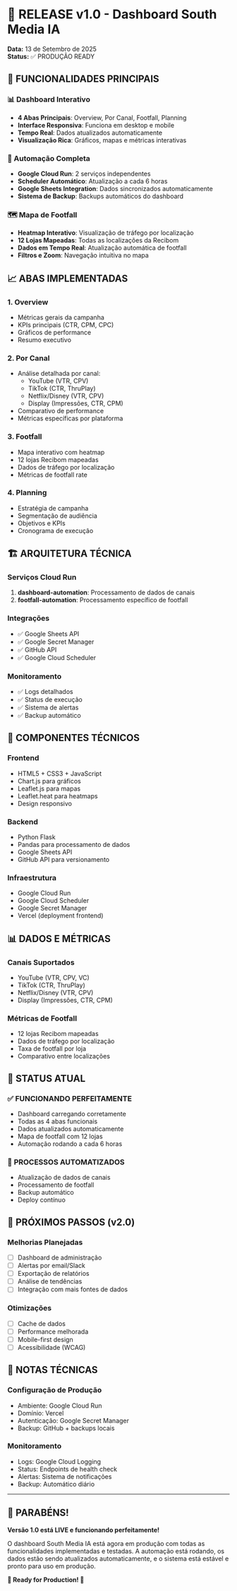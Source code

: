 # 🎉 RELEASE v1.0 - Dashboard South Media IA

**Data:** 13 de Setembro de 2025  
**Status:** ✅ PRODUÇÃO READY

## 🚀 FUNCIONALIDADES PRINCIPAIS

### 📊 Dashboard Interativo
- **4 Abas Principais**: Overview, Por Canal, Footfall, Planning
- **Interface Responsiva**: Funciona em desktop e mobile
- **Tempo Real**: Dados atualizados automaticamente
- **Visualização Rica**: Gráficos, mapas e métricas interativas

### 🔄 Automação Completa
- **Google Cloud Run**: 2 serviços independentes
- **Scheduler Automático**: Atualização a cada 6 horas
- **Google Sheets Integration**: Dados sincronizados automaticamente
- **Sistema de Backup**: Backups automáticos do dashboard

### 🗺️ Mapa de Footfall
- **Heatmap Interativo**: Visualização de tráfego por localização
- **12 Lojas Mapeadas**: Todas as localizações da Recibom
- **Dados em Tempo Real**: Atualização automática de footfall
- **Filtros e Zoom**: Navegação intuitiva no mapa

## 📈 ABAS IMPLEMENTADAS

### 1. **Overview**
- Métricas gerais da campanha
- KPIs principais (CTR, CPM, CPC)
- Gráficos de performance
- Resumo executivo

### 2. **Por Canal**
- Análise detalhada por canal:
  - YouTube (VTR, CPV)
  - TikTok (CTR, ThruPlay)
  - Netflix/Disney (VTR, CPV)
  - Display (Impressões, CTR, CPM)
- Comparativo de performance
- Métricas específicas por plataforma

### 3. **Footfall**
- Mapa interativo com heatmap
- 12 lojas Recibom mapeadas
- Dados de tráfego por localização
- Métricas de footfall rate

### 4. **Planning**
- Estratégia de campanha
- Segmentação de audiência
- Objetivos e KPIs
- Cronograma de execução

## 🏗️ ARQUITETURA TÉCNICA

### **Serviços Cloud Run**
1. **dashboard-automation**: Processamento de dados de canais
2. **footfall-automation**: Processamento específico de footfall

### **Integrações**
- ✅ Google Sheets API
- ✅ Google Secret Manager
- ✅ GitHub API
- ✅ Google Cloud Scheduler

### **Monitoramento**
- ✅ Logs detalhados
- ✅ Status de execução
- ✅ Sistema de alertas
- ✅ Backup automático

## 🔧 COMPONENTES TÉCNICOS

### **Frontend**
- HTML5 + CSS3 + JavaScript
- Chart.js para gráficos
- Leaflet.js para mapas
- Leaflet.heat para heatmaps
- Design responsivo

### **Backend**
- Python Flask
- Pandas para processamento de dados
- Google Sheets API
- GitHub API para versionamento

### **Infraestrutura**
- Google Cloud Run
- Google Cloud Scheduler
- Google Secret Manager
- Vercel (deployment frontend)

## 📊 DADOS E MÉTRICAS

### **Canais Suportados**
- YouTube (VTR, CPV, VC)
- TikTok (CTR, ThruPlay)
- Netflix/Disney (VTR, CPV)
- Display (Impressões, CTR, CPM)

### **Métricas de Footfall**
- 12 lojas Recibom mapeadas
- Dados de tráfego por localização
- Taxa de footfall por loja
- Comparativo entre localizações

## 🎯 STATUS ATUAL

### ✅ **FUNCIONANDO PERFEITAMENTE**
- Dashboard carregando corretamente
- Todas as 4 abas funcionais
- Dados atualizados automaticamente
- Mapa de footfall com 12 lojas
- Automação rodando a cada 6 horas

### 🔄 **PROCESSOS AUTOMATIZADOS**
- Atualização de dados de canais
- Processamento de footfall
- Backup automático
- Deploy contínuo

## 🚀 PRÓXIMOS PASSOS (v2.0)

### **Melhorias Planejadas**
- [ ] Dashboard de administração
- [ ] Alertas por email/Slack
- [ ] Exportação de relatórios
- [ ] Análise de tendências
- [ ] Integração com mais fontes de dados

### **Otimizações**
- [ ] Cache de dados
- [ ] Performance melhorada
- [ ] Mobile-first design
- [ ] Acessibilidade (WCAG)

## 📝 NOTAS TÉCNICAS

### **Configuração de Produção**
- Ambiente: Google Cloud Run
- Domínio: Vercel
- Autenticação: Google Secret Manager
- Backup: GitHub + backups locais

### **Monitoramento**
- Logs: Google Cloud Logging
- Status: Endpoints de health check
- Alertas: Sistema de notificações
- Backup: Automático diário

---

## 🎊 **PARABÉNS!**

**Versão 1.0 está LIVE e funcionando perfeitamente!**

O dashboard South Media IA está agora em produção com todas as funcionalidades implementadas e testadas. A automação está rodando, os dados estão sendo atualizados automaticamente, e o sistema está estável e pronto para uso em produção.

**🚀 Ready for Production! 🚀**
